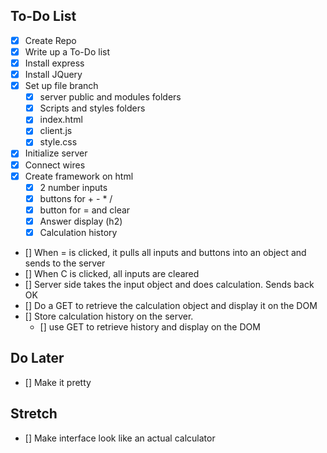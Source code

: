 ## To-Do List

- [x] Create Repo
- [x] Write up a To-Do list
- [x] Install express
- [x] Install JQuery
- [x] Set up file branch
  - [x] server public and modules folders
  - [x] Scripts and styles folders
  - [x] index.html
  - [x] client.js
  - [x] style.css
- [x] Initialize server
- [x] Connect wires
- [x] Create framework on html
  - [x] 2 number inputs
  - [x] buttons for + - \* /
  - [x] button for = and clear
  - [x] Answer display (h2)
  - [x] Calculation history
- [] When = is clicked, it pulls all inputs and buttons into an object and sends to the server
- [] When C is clicked, all inputs are cleared
- [] Server side takes the input object and does calculation. Sends back OK
- [] Do a GET to retrieve the calculation object and display it on the DOM
- [] Store calculation history on the server.
  - [] use GET to retrieve history and display on the DOM

## Do Later

- [] Make it pretty

## Stretch

- [] Make interface look like an actual calculator
